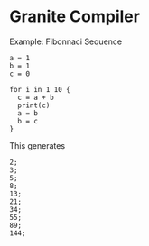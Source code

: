 # Granite Compiler

Example: Fibonnaci Sequence

```
a = 1
b = 1
c = 0

for i in 1 10 {
  c = a + b
  print(c)
  a = b
  b = c
}
```

This generates
```
2;
3;
5;
8;
13;
21;
34;
55;
89;
144;
```
